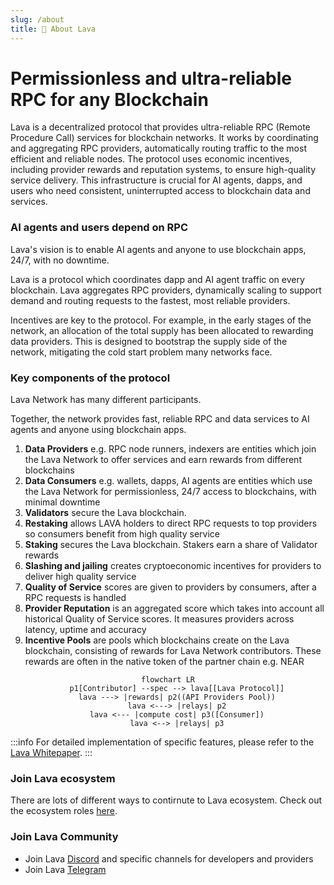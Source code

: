 ```yaml
---
slug: /about
title: 🌋 About Lava
---
```


# Permissionless and ultra-reliable RPC for any Blockchain

Lava is a decentralized protocol that provides ultra-reliable RPC (Remote Procedure Call) services for blockchain networks. It works by coordinating and aggregating RPC providers, automatically routing traffic to the most efficient and reliable nodes. The protocol uses economic incentives, including provider rewards and reputation systems, to ensure high-quality service delivery. This infrastructure is crucial for AI agents, dapps, and users who need consistent, uninterrupted access to blockchain data and services.


### AI agents and users depend on RPC

Lava's vision is to enable AI agents and anyone to use blockchain apps, 24/7, with no downtime.

Lava is a protocol which coordinates dapp and AI agent traffic on every blockchain. Lava aggregates RPC providers, dynamically scaling to support demand and routing requests to the fastest, most reliable providers.

Incentives are key to the protocol. For example, in the early stages of the network, an allocation of the total supply has been allocated to rewarding data providers. This is designed to bootstrap the supply side of the network, mitigating the cold start problem many networks face.


### Key components of the protocol

Lava Network has many different participants. 

Together, the network provides fast, reliable RPC and data services to AI agents and anyone using blockchain apps. 

1. **Data Providers** e.g. RPC node runners, indexers are entities which join the Lava Network to offer services and earn rewards from different blockchains
2. **Data Consumers** e.g. wallets, dapps, AI agents are entities which use the Lava Network for permissionless, 24/7 access to blockchains, with minimal downtime
4. **Validators** secure the Lava blockchain.
3. **Restaking** allows LAVA holders to direct RPC requests to top providers so consumers benefit from high quality service 
4. **Staking** secures the Lava blockchain. Stakers earn a share of Validator rewards
5. **Slashing and jailing** creates cryptoeconomic incentives for providers to deliver high quality service
6. **Quality of Service** scores are given to providers by consumers, after a RPC requests is handled
7. **Provider Reputation** is an aggregated score which takes into account all historical Quality of Service scores. It measures providers across latency, uptime and accuracy
8. **Incentive Pools** are pools which blockchains create on the Lava blockchain, consisting of rewards for Lava Network contributors. These rewards are often in the native token of the partner chain e.g. NEAR

<center>

```mermaid
flowchart LR
    p1[Contributor] --spec --> lava[[Lava Protocol]]
    lava ---> |rewards| p2((API Providers Pool))
    lava <---> |relays| p2
    lava <--- |compute cost| p3([Consumer])
    lava <--> |relays| p3
```

</center>

:::info
For detailed implementation of specific features, please refer to the [Lava Whitepaper](https://lavanet.xyz/whitepaper).
:::

### Join Lava ecosystem

There are lots of different ways to contirnute to Lava ecosystem. Check out the ecosystem roles [here](./key-roles).

### Join Lava Community
- Join Lava [Discord](https://discord.gg/lavanetxyz) and specific channels for developers and providers
- Join Lava [Telegram](https://t.me/officiallavanetwork)
